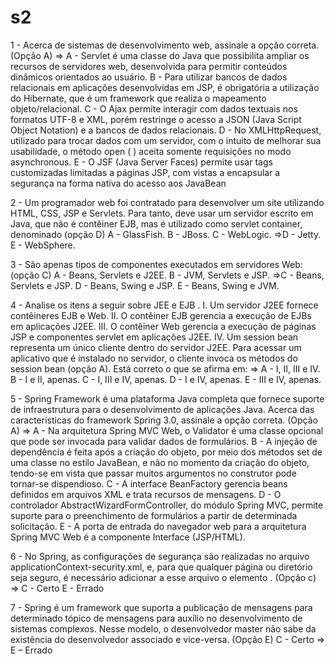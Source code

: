 # s2
1 - Acerca de sistemas de desenvolvimento web, assinale a opção correta. (Opção A)
=> A - Servlet é uma classe do Java que possibilita ampliar os recursos de servidores web, desenvolvida para permitir conteúdos dinâmicos orientados ao usuário. 
B - Para utilizar bancos de dados relacionais em aplicações desenvolvidas em JSP, é obrigatória a utilização do Hibernate, que é um framework que realiza o mapeamento objeto/relacional. 
C - O Ajax permite interagir com dados textuais nos formatos UTF-8 e XML, porém restringe o acesso a JSON (Java Script Object Notation) e a bancos de dados relacionais. 
D - No XMLHttpRequest, utilizado para trocar dados com um servidor, com o intuito de melhorar sua usabilidade, o método open ( ) aceita somente requisições no modo asynchronous.
E - O JSF (Java Server Faces) permite usar tags customizadas limitadas a páginas JSP, com vistas a encapsular a segurança na forma nativa do acesso aos JavaBean

2 - Um programador web foi contratado para desenvolver um site utilizando HTML, CSS, JSP e Servlets. Para tanto, deve usar um servidor escrito em Java, que não é contêiner EJB, mas é utilizado como servlet container, denominado (opção D)
A - GlassFish. 
B - JBoss. 
C - WebLogic. 
=>D - Jetty.
E - WebSphere.


3 - São apenas tipos de componentes executados em servidores Web: (opção C)
A - Beans, Servlets e J2EE. 
B - JVM, Servlets e JSP.
=>C - Beans, Servlets e JSP. 
D - Beans, Swing e JSP. 
E - Beans, Swing e JVM.


4 - Analise os itens a seguir sobre JEE e EJB . 
I. Um servidor J2EE fornece contêineres EJB e Web.
II. O contêiner EJB gerencia a execução de EJBs em aplicações J2EE. 
III. O contêiner Web gerencia a execução de páginas JSP e componentes servlet em aplicações J2EE. 
IV. Um session bean representa um único cliente dentro do servidor J2EE. Para acessar um aplicativo que é instalado no servidor, o cliente invoca os métodos do session bean (opção A). 
Está correto o que se afirma em: 
=> A - I, II, III e IV. 
B - I e II, apenas. 
C - I, III e IV, apenas. 
D - I e IV, apenas.
E - III e IV, apenas.


5 - Spring Framework é uma plataforma Java completa que fornece suporte de infraestrutura para o desenvolvimento de aplicações Java. Acerca das características do framework Spring 3.0, assinale a opção correta. (Opção A)
=> A - Na arquitetura Spring MVC Web, o Validator é uma classe opcional que pode ser invocada para validar dados de formulários. 
B - A injeção de dependência é feita após a criação do objeto, por meio dos métodos set de uma classe no estilo JavaBean, e não no momento da criação do objeto, tendo-se em vista que passar muitos argumentos no construtor pode tornar-se dispendioso. 
C - A interface BeanFactory gerencia beans definidos em arquivos XML e trata recursos de mensagens. 
D - O controlador AbstractWizardFormController, do módulo Spring MVC, permite suporte para o preenchimento de formulários a partir de determinada solicitação. 
E - A porta de entrada do navegador web para a arquitetura Spring MVC Web é a componente Interface (JSP/HTML).


6 - No Spring, as configurações de segurança são realizadas no arquivo applicationContext-security.xml, e, para que qualquer página ou diretório seja seguro, é necessário adicionar a esse arquivo o elemento <intercept-url>. (Opção c)
=> C - Certo
E - Errado


7 - Spring é um framework que suporta a publicação de mensagens para determinado tópico de mensagens para auxílio no desenvolvimento de sistemas complexos. Nesse modelo, o desenvolvedor master não sabe da existência do desenvolvedor associado e vice-versa. (Opção E)
C - Certo 
=> E – Errado 

